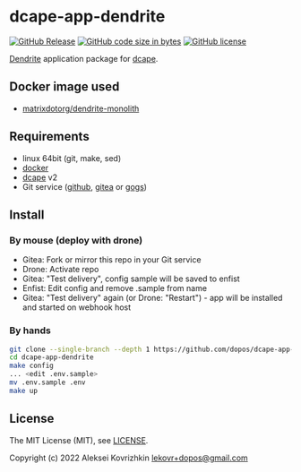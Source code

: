 # dcape-app-dendrite

[![GitHub Release][1]][2] [![GitHub code size in bytes][3]]() [![GitHub license][4]][5]

[1]: https://img.shields.io/github/release/dopos/dcape-app-dendrite.svg
[2]: https://github.com/dopos/dcape-app-dendrite/releases
[3]: https://img.shields.io/github/languages/code-size/dopos/dcape-app-dendrite.svg
[4]: https://img.shields.io/github/license/dopos/dcape-app-dendrite.svg
[5]: LICENSE

[Dendrite](https://matrix-org.github.io/dendrite/) application package for [dcape](https://github.com/dopos/dcape).

## Docker image used

* [matrixdotorg/dendrite-monolith](https://hub.docker.com/r/matrixdotorg/dendrite-monolith)

## Requirements

* linux 64bit (git, make, sed)
* [docker](http://docker.io)
* [dcape](https://github.com/dopos/dcape) v2
* Git service ([github](https://github.com), [gitea](https://gitea.io) or [gogs](https://gogs.io))

## Install

### By mouse (deploy with drone)

* Gitea: Fork or mirror this repo in your Git service
* Drone: Activate repo
* Gitea: "Test delivery", config sample will be saved to enfist
* Enfist: Edit config and remove .sample from name
* Gitea: "Test delivery" again (or Drone: "Restart") - app will be installed and started on webhook host

### By hands

```bash
git clone --single-branch --depth 1 https://github.com/dopos/dcape-app-dendrite.git
cd dcape-app-dendrite
make config
... <edit .env.sample>
mv .env.sample .env
make up
```

## License

The MIT License (MIT), see [LICENSE](LICENSE).

Copyright (c) 2022 Aleksei Kovrizhkin <lekovr+dopos@gmail.com>
